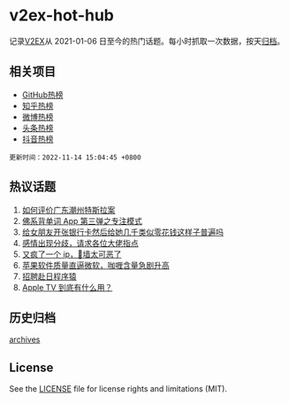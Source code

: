 # v2ex-hot-hub

 记录[V2EX](https://www.v2ex.com/)从 2021-01-06 日至今的热门话题。每小时抓取一次数据，按天[归档](archives)。
 
 ## 相关项目

- [GitHub热榜](https://github.com/lonnyzhang423/github-hot-hub)
- [知乎热榜](https://github.com/lonnyzhang423/zhihu-hot-hub)
- [微博热榜](https://github.com/lonnyzhang423/weibo-hot-hub)
- [头条热榜](https://github.com/lonnyzhang423/toutiao-hot-hub)
- [抖音热榜](https://github.com/lonnyzhang423/douyin-hot-hub)


 `更新时间：2022-11-14 15:04:45 +0800`

## 热议话题

1. [如何评价广东潮州特斯拉案](https://www.v2ex.com/t/894931)
1. [佛系背单词 App 第三弹之专注模式](https://www.v2ex.com/t/894913)
1. [给女朋友开张银行卡然后给她几千类似零花钱这样子普遍吗](https://www.v2ex.com/t/894937)
1. [感情出现分歧，请求各位大佬指点](https://www.v2ex.com/t/894984)
1. [又疯了一个 ip，🧱墙太可恶了](https://www.v2ex.com/t/895000)
1. [苹果软件质量直逼微软，咖喱含量急剧升高](https://www.v2ex.com/t/894915)
1. [招聘赴日程序猿](https://www.v2ex.com/t/894991)
1. [Apple TV 到底有什么用？](https://www.v2ex.com/t/895019)

## 历史归档

[archives](archives)

## License

See the [LICENSE](LICENSE) file for license rights and limitations (MIT).
